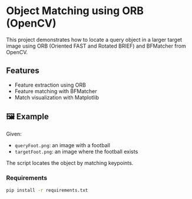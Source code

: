 # Object Matching using ORB (OpenCV)

This project demonstrates how to locate a query object in a larger target image using ORB (Oriented FAST and Rotated BRIEF) and BFMatcher from OpenCV.

##  Features
- Feature extraction using ORB
- Feature matching with BFMatcher
- Match visualization with Matplotlib


## 🖼️ Example
Given:
- `queryFoot.png`: an image with a football
- `targetFoot.png`: an image where the football exists

The script locates the object by matching keypoints.


### Requirements
```bash
pip install -r requirements.txt
